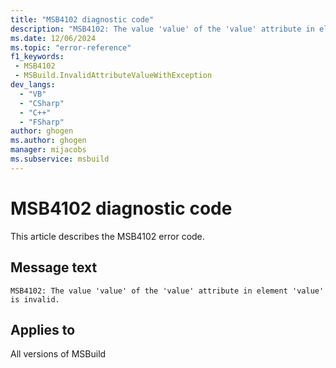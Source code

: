 ```yaml
---
title: "MSB4102 diagnostic code"
description: "MSB4102: The value 'value' of the 'value' attribute in element 'value' is invalid."
ms.date: 12/06/2024
ms.topic: "error-reference"
f1_keywords:
 - MSB4102
 - MSBuild.InvalidAttributeValueWithException
dev_langs:
  - "VB"
  - "CSharp"
  - "C++"
  - "FSharp"
author: ghogen
ms.author: ghogen
manager: mijacobs
ms.subservice: msbuild
---
```


# MSB4102 diagnostic code

<!-- :::ErrorDefinitionDescription::: -->
<!-- :::editable-content name="introDescription"::: -->
This article describes the MSB4102 error code.
<!-- :::editable-content-end::: -->

## Message text

```output
MSB4102: The value 'value' of the 'value' attribute in element 'value' is invalid.
```

<!-- :::editable-content name="postOutputDescription"::: -->
<!--
{StrBegin="MSB4102: "}UE: This is a generic message that is displayed when we find a project element with an incorrect value for one of its
        attributes. At the end of the message we show the exception text we got trying to use the value.
-->
<!-- :::editable-content-end::: -->
<!-- :::ErrorDefinitionDescription-end::: -->

## Applies to

All versions of MSBuild
